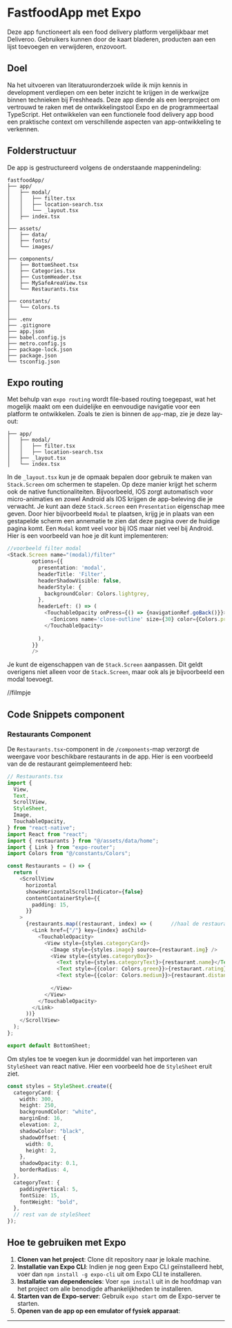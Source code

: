 # FastfoodApp met Expo

Deze app functioneert als een food delivery platform vergelijkbaar met Deliveroo. Gebruikers kunnen door de kaart bladeren, producten aan een lijst toevoegen en verwijderen, enzovoort.

## Doel

Na het uitvoeren van literatuuronderzoek wilde ik mijn kennis in development verdiepen om een beter inzicht te krijgen in de werkwijze binnen technieken bij Freshheads. Deze app diende als een leerproject om vertrouwd te raken met de ontwikkelingstool Expo en de programmeertaal TypeScript. Het ontwikkelen van een functionele food delivery app bood een praktische context om verschillende aspecten van app-ontwikkeling te verkennen.

## Folderstructuur

De app is gestructureerd volgens de onderstaande mappenindeling:

```
fastfoodApp/
├── app/
│   ├── modal/
│   │   ├── filter.tsx
│   │   ├── location-search.tsx
│   │   └── _layout.tsx
│   ├── index.tsx
│
├── assets/
│   ├── data/
│   ├── fonts/
│   └── images/
│
├── components/
│   ├── BottomSheet.tsx
│   ├── Categories.tsx
│   ├── CustomHeader.tsx
│   ├── MySafeAreaView.tsx
│   └── Restaurants.tsx
│
├── constants/
│   └── Colors.ts
│
├── .env
├── .gitignore
├── app.json
├── babel.config.js
├── metro.config.js
├── package-lock.json
├── package.json
└── tsconfig.json
```
## Expo routing
Met behulp van `expo routing` wordt file-based routing toegepast, wat het mogelijk maakt om een duidelijke en eenvoudige navigatie voor een platform te ontwikkelen. Zoals te zien is binnen de `app`-map, zie je deze lay-out:

```
├── app/
│   ├── modal/
│   │   ├── filter.tsx
│   │   ├── location-search.tsx
│   ├── _layout.tsx
│   └── index.tsx
```

In de `_layout.tsx` kun je de opmaak bepalen door gebruik te maken van `Stack.Screen` om schermen te stapelen. Op deze manier krijgt het scherm ook de native functionaliteiten. Bijvoorbeeld, IOS zorgt automatisch voor micro-animaties en zowel Android als IOS krijgen de app-beleving die je verwacht. Je kunt aan deze `Stack.Screen` een `Presentation` eigenschap mee geven. Door hier bijvoorbeeld `Modal` te plaatsen, krijg je in plaats van een gestapelde scherm een annematie te zien dat deze pagina over de huidige pagina komt. Een `Modal` komt veel voor bij IOS maar niet veel bij Android. Hier is een voorbeeld van hoe je dit kunt implementeren:

```typescript
//voorbeeld filter modal
<Stack.Screen name="(modal)/filter"
        options={{
          presentation: 'modal',
          headerTitle: 'Filter',
          headerShadowVisible: false,
          headerStyle: {
            backgroundColor: Colors.lightgrey,
          },
          headerLeft: () => (
            <TouchableOpacity onPress={() => {navigationRef.goBack()}}>
              <Ionicons name='close-outline' size={30} color={Colors.primary} />
            </TouchableOpacity>
            
          ),
        }}
        />
```

Je kunt de eigenschappen van de `Stack.Screen` aanpassen. Dit geldt overigens niet alleen voor de `Stack.Screen`, maar ook als je bijvoorbeeld een modal toevoegt.

//filmpje 

## Code Snippets component

### Restaurants Component

De `Restaurants.tsx`-component in de `/components`-map verzorgt de weergave voor beschikbare restaurants in de app. Hier is een voorbeeld van de de restaurant geimplementeerd heb:

```typescript
// Restaurants.tsx
import {
  View,
  Text,
  ScrollView,
  StyleSheet,
  Image,
  TouchableOpacity,
} from "react-native";
import React from "react";
import { restaurants } from "@/assets/data/home";
import { Link } from "expo-router";
import Colors from "@/constants/Colors";

const Restaurants = () => {
  return (
    <ScrollView
      horizontal
      showsHorizontalScrollIndicator={false}
      contentContainerStyle={{
        padding: 15,
      }}
    >
      {restaurants.map((restaurant, index) => (      //haal de restaurants op in een Json data bestand. 
        <Link href={"/"} key={index} asChild>
          <TouchableOpacity>
            <View style={styles.categoryCard}>
              <Image style={styles.image} source={restaurant.img} />
              <View style={styles.categoryBox}>
                <Text style={styles.categoryText}>{restaurant.name}</Text>
                <Text style={{color: Colors.green}}>{restaurant.rating} {restaurant.ratings}</Text>
                <Text style={{color: Colors.medium}}>{restaurant.distance}</Text>
                
              </View>
            </View>
          </TouchableOpacity>
        </Link>
      ))}
    </ScrollView>
  );
};

export default BottomSheet;
```

Om styles toe te voegen kun je doormiddel van het importeren van ```StyleSheet``` van react native. Hier een voorbeeld hoe de ```StyleSheet``` eruit ziet.

```typescript
const styles = StyleSheet.create({
  categoryCard: {
    width: 300,
    height: 250,
    backgroundColor: "white",
    marginEnd: 16,
    elevation: 2,
    shadowColor: "black",
    shadowOffset: {
      width: 0,
      height: 2,
    },
    shadowOpacity: 0.1,
    borderRadius: 4,
  },
  categoryText: {
    paddingVertical: 5,
    fontSize: 15,
    fontWeight: "bold",
  },
  // rest van de styleSheet
});
```

## Hoe te gebruiken met Expo

1. **Clonen van het project**: Clone dit repository naar je lokale machine.
2. **Installatie van Expo CLI**: Indien je nog geen Expo CLI geïnstalleerd hebt, voer dan `npm install -g expo-cli` uit om Expo CLI te installeren.
3. **Installatie van dependencies**: Voer `npm install` uit in de hoofdmap van het project om alle benodigde afhankelijkheden te installeren.
4. **Starten van de Expo-server**: Gebruik `expo start` om de Expo-server te starten.
5. **Openen van de app op een emulator of fysiek apparaat**:

---
